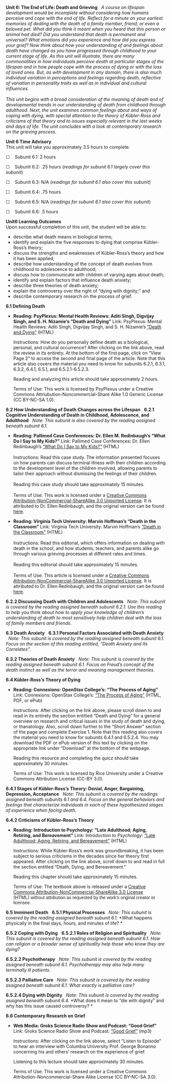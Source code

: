 **Unit 6: The End of Life: Death and Grieving** <span id="6"></span> 
*A course on lifespan development would be incomplete without
considering how humans perceive and cope with the end of life.* *Reflect
for a minute on your earliest memories of dealing with the death of a
family member, friend, or even a beloved pet.* *What did you think it
meant when you heard that this person or animal had died? Did you
understand that death is permanent and universal?* *What emotions did
you experience and how did you express your grief? Now think about how
your understanding of and feelings about death have changed as you have
progressed through childhood to your current stage of life.* *As this
unit will illustrate, there are many commonalities in how individuals
perceive death at particular stages of the lifespan and in how people
cope with the process of dying or with the loss of loved ones.* *But, as
with development in any domain, there is also much individual variation
in perceptions and feelings regarding death, reflective of variation in
personality traits as well as in individual and cultural influences.*  
    
 *This unit begins with a broad consideration of the meaning of death
and of developmental trends in our understanding of death from childhood
through adulthood.* *Next, the unit examines common feelings about and
ways of coping with dying, with special attention to the theory of
Kübler-Ross and criticisms of that theory and to issues especially
relevant in the last weeks and days of life.* *The unit concludes with a
look at contemporary research on the grieving process.*

**Unit 6 Time Advisory**  
This unit will take you approximately 3.5 hours to complete.  
  
 ☐    Subunit 6.1: 2 hours  
  
 ☐    Subunit 6.2: .25 hours (*readings for subunit 6.1 largely cover
this subunit*)  
  
 ☐    Subunit 6.3: N/A (*readings for subunit 6.1 also cover this
subunit*)  
  
 ☐    Subunit 6.4: .75 hours  
  
 ☐    Subunit 6.5: N/A (*readings for subunit 6.1 also cover this
subunit*)  
  
 ☐    Subunit 6.6: .5 hours

**Unit6 Learning Outcomes**  
Upon successful completion of this unit, the student will be able to:
-   describe what death means in biological terms;
-   identify and explain the five responses to dying that comprise
    Kübler-Ross’s theory;
-   discuss the strengths and weaknesses of Kübler-Ross’s theory and how
    it has been applied;
-   describe how understanding of the concept of death evolves from
    childhood to adolescence to adulthood;
-   discuss how to communicate with children of varying ages about
    death;
-   identify and explain factors that influence death anxiety;
-   describe three theories of death anxiety;
-   explain the controversy over the right of “dying with dignity;” and
-   describe contemporary research on the process of grief.

**6.1 Defining Death** <span id="6.1"></span> 
-   **Reading: PsyPlexus: Mental Health Reviews: Aditi Singh, Digvijay
    Singh, and S. H. Nizamie’s “Death and Dying”**
    Link: PsyPlexus: Mental Health Reviews: Aditi Singh, Digvijay Singh,
    and S. H. Nizamie’s [“Death and
    Dying”](http://www.gb42.com/ynotdeathanddying.html) (HTML)  
      
     Instructions: How do you personally define death as a biological,
    personal, and cultural occurrence? After clicking on the link above,
    read the review in its entirety. At the bottom of the first page,
    click on “View Page 2” to access the second and final page of the
    article. Note that this article also covers the material you need to
    know for subunits 6.2.1, 6.3.1, 6.3.2, 6.4.1, 6.5.1, and
    6.5.2.1-6.5.2.3.  
      
     Reading and analyzing this article should take approximately 2
    hours.  
      
     Terms of Use: This work is licensed by PsyPlexus under a Creative
    Commons Attriubution-Noncommercial-Share Alike 1.0 Generic License
    (CC BY-NC-SA 1.0).

**6.2 How Understanding of Death Changes across the Lifespan** <span
id="6.2"></span> 
**6.2.1 Cognitive Understanding of Death in Childhood, Adolescence, and
Adulthood** <span id="6.2.1"></span> 
*Note: This subunit is also covered by the reading assigned beneath
subunit 6.1.*

-   **Reading: Pallimed Case Conferences: Dr. Ellen M. Redinbaugh’s
    “What Do I Say to My Kids?”**
    Link: Pallimed Case Conferences: Dr. Ellen Redinbaugh’s [“What Do I
    Say to My
    Kids?”](http://cases.pallimed.org/2009/05/what-do-i-say-to-my-kids.html)
    (HTML)  
        
     Instructions: Read this case study. The information presented
    focuses on how parents can discuss terminal illness with their
    children according to the development level of the children
    involved, allowing parents to tailor their approach without
    dismissing the feelings of their children.  
        
     Reading this case study should take approximately 15 minutes.  
        
     Terms of Use: This work is licensed under a [Creative Commons
    Attribution-NonCommercial-ShareAlike 3.0 Unported
    License](http://creativecommons.org/licenses/by-nc-sa/3.0/). It is
    attributed to Dr. Ellen Redinbaugh, and the original version can be
    found
    [here](http://cases.pallimed.org/2009/05/what-do-i-say-to-my-kids.html).

-   **Reading: Virginia Tech University: Marvin Hoffman’s “Death in the
    Classroom”**
    Link: Virginia Tech University: Marvin Hoffman’s [“Death in the
    Classroom”](http://scholar.lib.vt.edu/ejournals/ALAN/winter94/Hoffman.html)
    (HTML)  
        
     Instructions: Read this editorial, which offers information on
    dealing with death in the school, and how students, teachers, and
    parents alike go through various grieving processes at different
    rates and times.  
        
     Reading this editorial should take approximately 15 minutes.  
        
     Terms of Use: This article is licensed under a [Creative Commons
    Attribution-NonCommercial-ShareAlike 3.0 Unported
    License](http://creativecommons.org/licenses/by-nc-sa/3.0/). It is
    attributed to Dr. Ellen Redinbaugh, and the original version can be
    found
    [here](http://scholar.lib.vt.edu/ejournals/ALAN/winter94/Hoffman.html).

**6.2.2 Discussing Death with Children and Adolescents** <span
id="6.2.2"></span> 
*Note: This subunit is covered by the reading assigned beneath subunit
6.2.1.* *Use this reading to help you think about how to apply your
knowledge of children’s understanding of death to most sensitively help
children deal with the loss of family members and friends.*

**6.3 Death Anxiety** <span id="6.3"></span> 
**6.3.1 Personal Factors Associated with Death Anxiety** <span
id="6.3.1"></span> 
*Note: This subunit is covered by the reading assigned beneath subunit
6.1. Focus on the section of this reading entitled, “Death Anxiety and
Its Correlates”.*

**6.3.2 Theories of Death Anxiety** <span id="6.3.2"></span> 
*Note: This subunit is covered by the reading assigned beneath subunit
6.1. Focus on Freud’s concept of the death instinct as well as the
terror and meaning management theories.*

**6.4 Kübler-Ross’s Theory of Dying** <span id="6.4"></span> 
-   **Reading: Connexions: OpenStax College’s: “The Process of Aging”**
    Link: Connexions: OpenStax College’s: [“The Process of
    Aging”](http://cnx.org/content/m42876/latest/) (HTML, PDF, or
    ePub)  
      
     Instructions: After clicking on the link above, please scroll down
    to and read in its entirety the section entitled “Death and Dying”
    for a general overview on research and critical issues in the study
    of death and dying, or thanatology. Also, scroll down further to the
    “Short Answer” section of the page and complete Exercise 1. Note
    that this reading also covers the material you need to know for
    subunits 6.4.1 and 6.5.2.4. You may download the PDF or ePub version
    of this text by clicking on the appropriate link under “Download” at
    the bottom of the webpage.   
      
     Reading this resource and completing the quicz should take
    approximately 30 minutes.   
      
     Terms of Use: This work is licensed by Rice University under a
    Creative Commons Attribution License (CC-BY 3.0).

**6.4.1 Stages of Kübler-Ross’s Theory: Denial, Anger, Bargaining,
Depression, Acceptance** <span id="6.4.1"></span> 
*Note: This subunit is covered by the readings assigned beneath subunits
6.1 and 6.4. Focus on the general behaviors and feelings that
characterize individuals in each of these hypothesized stages of
experience when facing death.*

**6.4.2 Criticisms of Kübler-Ross’s Theory** <span id="6.4.2"></span> 
-   **Reading: Introduction to Psychology: “Late Adulthood; Aging,
    Retiring, and Bereavement”**
    Link: *Introduction to Psychology*: [“Late Adulthood; Aging,
    Retiring, and
    Bereavement”](https://resources.saylor.org/wwwresources/archived/site/textbooks/Introduction%20to%20Psychology.pdf) (HTML)  
      
     Instructions: While Kübler-Ross’s work was groundbreaking, it has
    been subject to serious criticisms in the decades since her theory
    first appeared. After clicking on the link above, scroll down to and
    read in full the section entitled “Death, Dying, and Bereavement.”  
      
     Reading this chapter should take approximately 15 minutes.  
      
     Terms of Use: The textbook above is released under a [Creative
    Commons Attribution-NonCommercial-ShareAlike 3.0
    License](http://creativecommons.org/licenses/by-nc-sa/3.0/)
    (HTML) <span
    style="color: rgb(35, 35, 35); font-family: Arial;">without
    attribution as requested by the work’s original creator or
    licensee.</span>

**6.5 Imminent Death** <span id="6.5"></span> 
**6.5.1 Physical Processes** <span id="6.5.1"></span> 
*Note: This subunit is covered by the reading assigned beneath subunit
6.1.* *What happens physically in the final days, hours, and minutes of
life? *

**6.5.2 Coping with Dying** <span id="6.5.2"></span> 
**6.5.2.1 Roles of Religion and Spirituality** <span
id="6.5.2.1"></span> 
*Note: This subunit is covered by the reading assigned beneath subunit
6.1.* *How can religion or a broader sense of spirituality help those
who know they are dying?*

**6.5.2.2 Psychotherapy** <span id="6.5.2.2"></span> 
*Note: This subunit is covered by the reading assigned beneath subunit
6.1.* *Psychotherapy may also help many terminally ill patients.*

**6.5.2.3 Palliative Care** <span id="6.5.2.3"></span> 
*Note: This subunit is covered by the reading assigned beneath subunit
6.1.* *What exactly is palliative care?*

**6.5.2.4 Dying with Dignity** <span id="6.5.2.4"></span> 
*Note: This subunit is covered by the reading assigned beneath subunit
6.4.* *What does it mean to “die with dignity” and why has this issue
caused controversy? *

**6.6 Contemporary Research on Grief** <span id="6.6"></span> 
-   **Web Media: Groks Science Radio Show and Podcast: “Good Grief”**
    Link: Groks Science Radio Show and Podcast: [“Good
    Grief”](http://grokscience.wordpress.com/2010/02/03/good-grief/) (mp3)  
      
     Instructions: After clicking on the link above, select “Listen to
    Episode” to hear an interview with Columbia University Prof. George
    Bonanno concerning his and others’ research on the experience of
    grief.  
      
     Listening to this lecture should take approximately 30 minutes.   
      
     Terms of Use: This work is licensed under a Creative Commons
    Attribution-Noncommercial-Share Alike License (CC BY-NC-SA 3.0).


